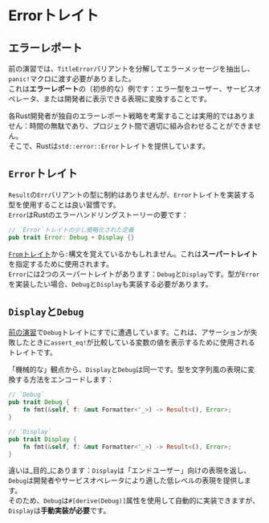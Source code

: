 # Errorトレイト

## エラーレポート

前の演習では、`TitleError`バリアントを分解してエラーメッセージを抽出し、`panic!`マクロに渡す必要がありました。  
これは**エラーレポート**の（初歩的な）例です：エラー型をユーザー、サービスオペレータ、または開発者に表示できる表現に変換することです。

各Rust開発者が独自のエラーレポート戦略を考案することは実用的ではありません：時間の無駄であり、プロジェクト間で適切に組み合わせることができません。  
そこで、Rustは`std::error::Error`トレイトを提供しています。

## `Error`トレイト

`Result`の`Err`バリアントの型に制約はありませんが、`Error`トレイトを実装する型を使用することは良い習慣です。  
`Error`はRustのエラーハンドリングストーリーの要です：

```rust
// `Error`トレイトの少し簡略化された定義
pub trait Error: Debug + Display {}
```

[`From`トレイト](../04_traits/09_from.md#supertrait--subtrait)から`:`構文を覚えているかもしれません。これは**スーパートレイト**を指定するために使用されます。  
`Error`には2つのスーパートレイトがあります：`Debug`と`Display`です。型が`Error`を実装したい場合、`Debug`と`Display`も実装する必要があります。

## `Display`と`Debug`

[前の演習](../04_traits/04_derive.md)で`Debug`トレイトにすでに遭遇しています。これは、アサーションが失敗したときに`assert_eq!`が比較している変数の値を表示するために使用されるトレイトです。

「機械的な」観点から、`Display`と`Debug`は同一です。型を文字列風の表現に変換する方法をエンコードします：

```rust
// `Debug`
pub trait Debug {
    fn fmt(&self, f: &mut Formatter<'_>) -> Result<(), Error>;
}

// `Display`
pub trait Display {
    fn fmt(&self, f: &mut Formatter<'_>) -> Result<(), Error>;
}
```

違いは_目的_にあります：`Display`は「エンドユーザー」向けの表現を返し、`Debug`は開発者やサービスオペレータにより適した低レベルの表現を提供します。  
そのため、`Debug`は`#[derive(Debug)]`属性を使用して自動的に実装できますが、`Display`は**手動実装が必要**です。